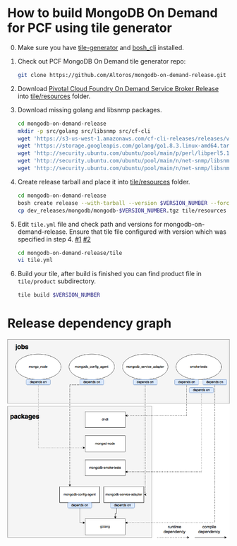 # How to build MongoDB On Demand for PCF using tile generator

0. Make sure you have [tile-generator](https://github.com/cf-platform-eng/tile-generator) and [bosh_cli](https://bosh.io/docs/bosh-cli.html) installed.

1. Check out PCF MongoDB On Demand tile generator repo:

    ```bash
    git clone https://github.com/Altoros/mongodb-on-demand-release.git
    ```

2. Download [Pivotal Cloud Foundry On Demand Service Broker Release](https://network.pivotal.io/products/on-demand-services-sdk/) into [tile/resources](https://github.com/Altoros/mongodb-on-demand-release/tree/master/tile/resources) folder.

3. Download missing golang and libsnmp packages. 

    ```bash
    cd mongodb-on-demand-release
    mkdir -p src/golang src/libsnmp src/cf-cli
    wget 'https://s3-us-west-1.amazonaws.com/cf-cli-releases/releases/v6.28.0/cf-cli_6.28.0_linux_x86-64.tgz' -P src/cf-cli
    wget 'https://storage.googleapis.com/golang/go1.8.3.linux-amd64.tar.gz' -P src/golang
    wget 'http://security.ubuntu.com/ubuntu/pool/main/p/perl/libperl5.18_5.18.2-2ubuntu1.1_amd64.deb' -P src/libsnmp
    wget 'http://security.ubuntu.com/ubuntu/pool/main/n/net-snmp/libsnmp-base_5.7.2~dfsg-8.1ubuntu3.1_all.deb' -P src/libsnmp
    wget 'http://security.ubuntu.com/ubuntu/pool/main/n/net-snmp/libsnmp30_5.7.2~dfsg-8.1ubuntu3.1_amd64.deb' -P src/libsnmp
    ```

4. Create release tarball and place it into [tile/resources](https://github.com/Altoros/mongodb-on-demand-release/tree/master/tile/resources) folder.

    ```bash
    cd mongodb-on-demand-release
    bosh create release --with-tarball --version $VERSION_NUMBER --force --name mongodb
    cp dev_releases/mongodb/mongodb-$VERSION_NUMBER.tgz tile/resources
    ```

5. Edit `tile.yml` file and check path and versions for mongodb-on-demand-release.
   Ensure that tile file configured with version which was specified in step 4. [#1](https://github.com/Altoros/mongodb-on-demand-release/blob/904e54b8998f32a8594971fb9a83255486d22dd2/tile/tile.yml#L66) [#2](https://github.com/Altoros/mongodb-on-demand-release/blob/904e54b8998f32a8594971fb9a83255486d22dd2/tile/tile.yml#L109)

    ```bash
    cd mongodb-on-demand-release/tile
    vi tile.yml
    ```

6. Build your tile, after build is finished you can find product file in `tile/product` subdirectory.

    ```bash
    tile build $VERSION_NUMBER
    ```
# Release dependency graph

![Dependency Grapg](dependency_graph.png)

